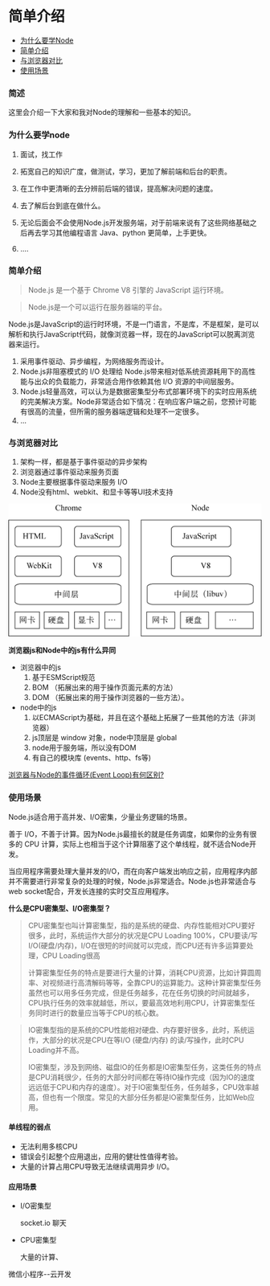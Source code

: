 # 简单介绍

+ [为什么要学Node](#为什么要学node)
+ [简单介绍](#简单介绍)
+ [与浏览器对比](#与浏览器对比)
+ [使用场景](#使用场景)



### 简述

这里会介绍一下大家和我对Node的理解和一些基本的知识。



### 为什么要学node

1. 面试，找工作


2. 拓宽自己的知识广度，做测试，学习，更加了解前端和后台的职责。
3. 在工作中更清晰的去分辨前后端的错误，提高解决问题的速度。
4. 去了解后台到底在做什么。
5. 无论后面会不会使用Node.js开发服务端，对于前端来说有了这些网络基础之后再去学习其他编程语言 Java、python 更简单，上手更快。
6. ....



### 简单介绍

> Node.js 是一个基于 Chrome V8 引擎的 JavaScript 运行环境。

> Node.js是一个可以运行在服务器端的平台。

Node.js是JavaScript的运行时环境，不是一门语言，不是库，不是框架，是可以解析和执行JavaScript代码，就像浏览器一样，现在的JavaScript可以脱离浏览器来运行。



1. 采用事件驱动、异步编程，为网络服务而设计。
2. Node.js非阻塞模式的 I/O 处理给 Node.js带来相对低系统资源耗用下的高性能与出众的负载能力，非常适合用作依赖其他 I/O 资源的中间层服务。
3. Node.js轻量高效，可以认为是数据密集型分布式部署环境下的实时应用系统的完美解决方案。Node非常适合如下情况：在响应客户端之前，您预计可能有很高的流量，但所需的服务器端逻辑和处理不一定很多。
4. ...





### 与浏览器对比

1. 架构一样，都是基于事件驱动的异步架构
2. 浏览器通过事件驱动来服务页面
3. Node主要根据事件驱动来服务 I/O
4. Node没有html、webkit、和显卡等等UI技术支持

![](../../assets/choremo_node.png)





**浏览器js和Node中的js有什么异同**

+ 浏览器中的js
  1. 基于ESMScript规范
  2. BOM （拓展出来的用于操作页面元素的方法）
  3. DOM （拓展出来的用于操作浏览器的一些方法）。
+ node中的js
  1. 以ECMAScript为基础，并且在这个基础上拓展了一些其他的方法（非浏览器）
  2. js顶层是 window 对象，node中顶层是 global
  3. node用于服务端，所以没有DOM
  4. 有自己的模块库 (events、http、fs等)



[浏览器与Node的事件循环(Event Loop)有何区别?](https://zhuanlan.zhihu.com/p/54882306)





### 使用场景

Node.js适合用于高并发、I/O密集，少量业务逻辑的场景。

善于 I/O，不善于计算。因为Node.js最擅长的就是任务调度，如果你的业务有很多的 CPU 计算，实际上也相当于这个计算阻塞了这个单线程，就不适合Node开发。

当应用程序需要处理大量并发的I/O，而在向客户端发出响应之前，应用程序内部并不需要进行非常复杂的处理的时候，Node.js非常适合。Node.js也非常适合与web socket配合，开发长连接的实时交互应用程序。





**什么是CPU密集型、I/O密集型？**

> CPU密集型也叫计算密集型，指的是系统的硬盘、内存性能相对CPU要好很多，此时，系统运作大部分的状况是CPU Loading 100%，CPU要读/写I/O(硬盘/内存)，I/O在很短的时间就可以完成，而CPU还有许多运算要处理，CPU Loading很高
>
> 计算密集型任务的特点是要进行大量的计算，消耗CPU资源，比如计算圆周率、对视频进行高清解码等等，全靠CPU的运算能力。这种计算密集型任务虽然也可以用多任务完成，但是任务越多，花在任务切换的时间就越多，CPU执行任务的效率就越低，所以，要最高效地利用CPU，计算密集型任务同时进行的数量应当等于CPU的核心数。



> IO密集型指的是系统的CPU性能相对硬盘、内存要好很多，此时，系统运作，大部分的状况是CPU在等I/O (硬盘/内存) 的读/写操作，此时CPU Loading并不高。
>
> IO密集型，涉及到网络、磁盘IO的任务都是IO密集型任务，这类任务的特点是CPU消耗很少，任务的大部分时间都在等待IO操作完成（因为IO的速度远远低于CPU和内存的速度）。对于IO密集型任务，任务越多，CPU效率越高，但也有一个限度。常见的大部分任务都是IO密集型任务，比如Web应用。







#### 单线程的弱点

+ 无法利用多核CPU
+ 错误会引起整个应用退出，应用的健壮性值得考验。
+ 大量的计算占用CPU导致无法继续调用异步 I/O。



#### 应用场景

+ I/O密集型

  socket.io 聊天

+ CPU密集型

  大量的计算、





微信小程序--云开发